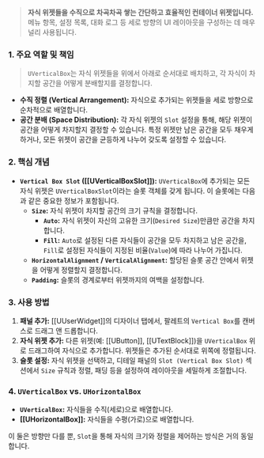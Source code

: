 ---
---

> **자식 위젯들을 수직으로 차곡차곡 쌓는 간단하고 효율적인 컨테이너 위젯입니다.** 메뉴 항목, 설정 목록, 대화 로그 등 세로 방향의 UI 레이아웃을 구성하는 데 매우 널리 사용됩니다.

### **1. 주요 역할 및 책임**
> `UVerticalBox`는 자식 위젯들을 위에서 아래로 순서대로 배치하고, 각 자식이 차지할 공간을 어떻게 분배할지를 결정합니다.
* **수직 정렬 (Vertical Arrangement):**
    자식으로 추가되는 위젯들을 세로 방향으로 순차적으로 배열합니다.
* **공간 분배 (Space Distribution):**
    각 자식 위젯의 `Slot` 설정을 통해, 해당 위젯이 공간을 어떻게 차지할지 결정할 수 있습니다. 특정 위젯만 남은 공간을 모두 채우게 하거나, 모든 위젯이 공간을 균등하게 나누어 갖도록 설정할 수 있습니다.

### **2. 핵심 개념**
* **`Vertical Box Slot` ([[UVerticalBoxSlot]]):**
    `UVerticalBox`에 추가되는 모든 자식 위젯은 `UVerticalBoxSlot`이라는 슬롯 객체를 갖게 됩니다. 이 슬롯에는 다음과 같은 중요한 정보가 포함됩니다.
    * **`Size`:** 자식 위젯이 차지할 공간의 크기 규칙을 결정합니다.
        * **`Auto`:** 자식 위젯이 자신의 고유한 크기(`Desired Size`)만큼만 공간을 차지합니다.
        * **`Fill`:** `Auto`로 설정된 다른 자식들이 공간을 모두 차지하고 남은 공간을, `Fill`로 설정된 자식들이 지정된 비율(`Value`)에 따라 나누어 가집니다.
    * **`HorizontalAlignment` / `VerticalAlignment`:** 할당된 슬롯 공간 안에서 위젯을 어떻게 정렬할지 결정합니다.
    * **`Padding`:** 슬롯의 경계로부터 위젯까지의 여백을 설정합니다.

### **3. 사용 방법**
1.  **패널 추가:** [[UUserWidget]]의 디자이너 탭에서, 팔레트의 `Vertical Box`를 캔버스로 드래그 앤 드롭합니다.
2.  **자식 위젯 추가:** 다른 위젯(예: [[UButton]], [[UTextBlock]])을 `UVerticalBox` 위로 드래그하여 자식으로 추가합니다. 위젯들은 추가된 순서대로 위쪽에 정렬됩니다.
3.  **슬롯 설정:** 자식 위젯을 선택하고, 디테일 패널의 `Slot (Vertical Box Slot)` 섹션에서 `Size` 규칙과 정렬, 패딩 등을 설정하여 레이아웃을 세밀하게 조절합니다.

### **4. `UVerticalBox` vs. `UHorizontalBox`**
* **`UVerticalBox`:** 자식들을 수직(세로)으로 배열합니다.
* **[[UHorizontalBox]]:** 자식들을 수평(가로)으로 배열합니다.

이 둘은 방향만 다를 뿐, `Slot`을 통해 자식의 크기와 정렬을 제어하는 방식은 거의 동일합니다.
